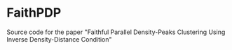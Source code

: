 # FaithPDP
Source code for the paper "Faithful Parallel Density-Peaks Clustering Using Inverse Density-Distance Condition"
